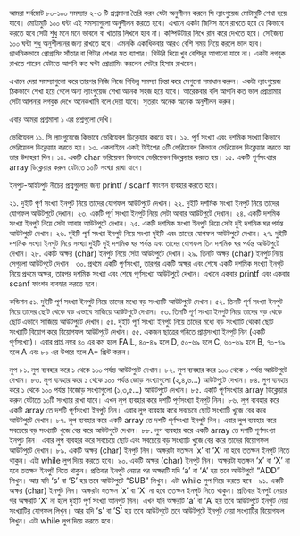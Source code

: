 আমরা সর্বমোট ৮০-১০০ সমস্যার ২-৩ টি প্রশ্নমালা তৈরি করব যেটা অনুশীলন করলে সি ল্যাংগুয়েজ মোটামুটি শেখা হয়ে যাবে। মোটামুটি ১০০ ঘন্টা এই সমস্যাগুলো অনুশীলন করতে হবে। এখানে একটা জিনিস মনে রাখতে হবে যে কিভাবে করতে হবে সেটা শুধু মনে মনে ভাবলে বা খাতায় লিখলে হবে না। কম্পিউটারে লিখে রান করে দেখতে হবে। সেইজন্য ১০০ ঘন্টা শুধু অনুশীলনের জন্য রাখতে হবে। এমনকি একাধিকবার আরও বেশি সময় নিয়ে করলে ভাল হবে। প্রাথমিকভাবে প্রোগ্রামিং সাঁতার বা গিটার শেখার মত ব্যাপার। থিউরি দিয়ে খুব বেশিদূর আগানো যাবে না। একটা লগবুক রাখতে পারেন যেটাতে আপনি কত ঘন্টা প্রোগ্রামিং করলেন সেটার হিসাব রাখবেন।

এখানে দেয়া সমস্যাগুলো করে তারপর নিজি নিজে বিভিন্ন সমস্যা চিন্তা করে সেগুলো সমাধান করুন। একটা ল্যাংগুয়েজ ঠিকভাবে শেখা হয়ে গেলে অন্য ল্যাংগুয়েজ শেখা অনেক সহজ হয়ে যাবে। আরেকবার বলি আপনি কত ভাল প্রোগ্রামার সেটা আপনার লগবুক দেখে অনেকখানি বলে দেয়া যাবে। সুতরাং অনেক অনেক অনুশীলন করুন।

এবার আমরা প্রশ্নমালা ১ এর প্রশ্নগুলো দেখি।

ভেরিয়েবল
১১. সি ল্যাংগুয়েজে কিভাবে ভেরিয়েবল ডিক্লেয়ার করতে হয়।
১২. পূর্ণ সংখ্যা এবং দশমিক সংখ্যা কিভাবে ভেরিয়েবল ডিক্লেয়ার করতে হয়।
১৩. একলাইনে একই টাইপের ৩টি ভেরিয়েবল কিভাবে ভেরিয়েবল ডিক্লেয়ার করতে হয় তার উদাহরণ দিন।
১৪. একটি char ভরিয়েবল কিভাবে ভেরিয়েবল ডিক্লেয়ার করতে হয়।
১৫. একটি পূর্ণসংখ্যার array ডিক্লেয়ার করুন যেটাতে ১০টি সংখ্যা রাখা যাবে।

ইনপুট-আইটপুট
নীচের প্রশ্নগুলোর জন্য printf / scanf ফাংশন ব্যবহার করতে হবে।

২১. দুইটি পূর্ণ সংখ্যা ইনপুট নিয়ে তাদের যোগফল আউটপুটে দেখান।
২২. দুইটি দশমিক সংখ্যা ইনপুট নিয়ে তাদের যোগফল আউটপুটে দেখান।
২৩. একটি পূর্ণ সংখ্যা ইনপুট নিয়ে সেটা আবার আউটপুটে দেখান।
২৪. একটি দশমিক সংখ্যা ইনপুট নিয়ে সেটা আবার আউটপুটে দেখান।
২৫. একটি দশমিক সংখ্যা ইনপুট নিয়ে সেটা দুই দশমিক ঘর পর্যন্ত আউটপুটে দেখান।
২৬. দুইটি পূর্ণ সংখ্যা ইনপুট নিয়ে সংখ্যা দুইটি এবং তাদের যোগফল আউটপুটে দেখান।
২৭. দুইটি দশমিক সংখ্যা ইনপুট নিয়ে সংখ্যা দুইটি দুই দশমিক ঘর পর্যন্ত এবং তাদের যোগফল তিন দশমিক ঘর পর্যন্ত আউটপুটে দেখান।
২৮. একটি অক্ষর (char) ইনপুট নিয়ে সেটা আউটপুটে দেখান।
২৯. তিনটি অক্ষর (char) ইনপুট নিয়ে সেগুলো আউটপুটে দেখান।
৩০. প্রথমে একটি প‌ূর্ণসংখ্যা, তারপর একটি অক্ষর এবং শেষে একটি দশমিক সংখ্যা ইনপুট নিয়ে প্রথমে অক্ষর, তারপর দশমিক সংখ্যা এবং শেষে পূর্ণসংখ্যা আউটপুটে দেখান। এখানে একবার printf এবং একবার scanf ফাংশন ব্যবহার করতে হবে।

কন্ডিশন
৫১. দুইটি পূর্ণ সংখ্যা ইনপুট নিয়ে তাদের মধ্যে বড় সংখ্যাটি আউটপুটে দেখান।
৫২. তিনটি পূর্ণ সংখ্যা ইনপুট নিয়ে তাদের ছোট থেকে বড় এভাবে সাজিয়ে আউটপুটে দেখান।
৫৩. তিনটি পূর্ণ সংখ্যা ইনপুট নিয়ে তাদের বড় থেকে ছোট এভাবে সাজিয়ে আউটপুটে দেখান।
৫৪. দুইটি পূর্ণ সংখ্যা ইনপুট নিয়ে তাদের মধ্যে বড় সংখ্যাটি থেকো ছোট সংখ্যাটি বিয়োগ করে বিয়োগফল আউটপুটে দেখান।
৫৫. একজন ছাত্রের গনিতে প্রাপ্তসংখ্যা ইনপুট নিন (একটি পূর্ণসংখ্যা)। এবার প্রাপ্ত নম্বর ৪০ এর কম হলে FAIL, ৪০-৪৯ হলে D, ৫০-৬৯ হলে C, ৬০-৬৯ হলে B, ৭০-৭৯ হলে A এবং ৮০ এর উপরে হলে A+ প্রিন্ট করুন।

লুপ
৮১. লুপ ব্যবহার করে ১ থেকে ১০০ পর্যন্ত আউটপুটে দেখান।
৮২. লুপ ব্যবহার করে ১০০ থেকে ১ পর্যন্ত আউটপুটে দেখান।
৮৩. লুপ ব্যবহার করে ১ থেকে ১০০ পর্যন্ত জোড় সংখ্যাগুলো (২,৪,৬…) আউটপুটে দেখান।
৮৪. লুপ ব্যবহার করে ১ থেকে ১০০ পর্যন্ত বিজোড় সংখ্যাগুলো (১,৩,৫…) আউটপুটে দেখান।
৮৫. একটি পূর্ণসংখ্যার array ডিক্লেয়ার করুন যেটাতে ১০টি সংখ্যার রাখা যাবে। এখন লুপ ব্যবহার করে দশটি পূর্ণসংখ্যা ইনপুট নিন।
৮৬. লুপ ব্যবহার করে একটি array তে দশটি পূর্ণসংখ্যা ইনপুট নিন। এবার লুপ ব্যবহার করে সবচেয়ে ছোট সংখ্যাটি খুজে বের করে আউটপুটে দেখান।
৮৭. লুপ ব্যবহার করে একটি array তে দশটি পূর্ণসংখ্যা ইনপুট নিন। এবার লুপ ব্যবহার করে সবচেয়ে বড় সংখ্যাটি খুজে বের করে আউটপুটে দেখান।
৮৮. লুপ ব্যবহার করে একটি array তে দশটি পূর্ণসংখ্যা ইনপুট নিন। এবার লুপ ব্যবহার করে সবচেয়ে ছোট এবং সবচেয়ে বড় সংখ্যাটি খুজে বের করে তাদের বিয়োগফল আউটপুটে দেখান।
৮৯. একটি অক্ষর (char) ইনপুট নিন। অক্ষরটা যতক্ষন ‘x’ বা ‘X’ না হবে ততক্ষন ইনপুট নিতে থাকুন। এটা while লুপ দিয়ে করতে হবে।
৯০. একটি অক্ষর (char) ইনপুট নিন। অক্ষরটা যতক্ষন ‘x’ বা ‘X’ না হবে ততক্ষন ইনপুট নিতে থাকুন। প্রতিবার ইনপুট নেয়ার পর অক্ষরটি যদি ‘a’ বা ‘A’ হয় তবে আউটপুটে “ADD” লিখুন। আর যদি ‘s’ বা ‘S’ হয় তবে আউটপুটে “SUB” লিখুন। এটা while লুপ দিয়ে করতে হবে।
৯১. একটি অক্ষর (char) ইনপুট নিন। অক্ষরটা যতক্ষন ‘x’ বা ‘X’ না হবে ততক্ষন ইনপুট নিতে থাকুন। প্রতিবার ইনপুট নেয়ার পর অক্ষরটি ‘X’ না হলে দুইটি পূর্ণ সংখ্যা আনপুট নিন। এখন যদি অক্ষরটি ‘a’ বা ‘A’ হয় তবে আউটপুটে ইনপুট নেয়া সংখ্যাটির যোগফল লিখুন। আর যদি ‘s’ বা ‘S’ হয় তবে আউটপুটে তবে আউটপুটে ইনপুট নেয়া সংখ্যাটির বিয়োগফল লিখুন। এটা while লুপ দিয়ে করতে হবে।
